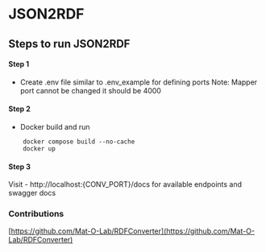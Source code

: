 # JSON2RDF

## Steps to run JSON2RDF

#### Step 1
- Create .env file similar to .env_example for defining ports
  Note: Mapper port cannot be changed it should be 4000 

#### Step 2

- Docker build and run 
```
    docker compose build --no-cache
    docker up
```

#### Step 3

Visit - http://localhost:{CONV_PORT}/docs for available endpoints and swagger docs

### Contributions

[https://github.com/Mat-O-Lab/RDFConverter](https://github.com/Mat-O-Lab/RDFConverter)